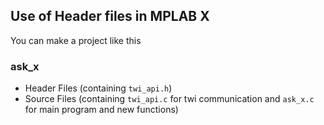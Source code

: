 ## Use of Header files in MPLAB X

You can make a project like this
### ask_x
- Header Files (containing `twi_api.h`)
- Source Files (containing `twi_api.c` for twi communication and `ask_x.c` for main program and new functions)

